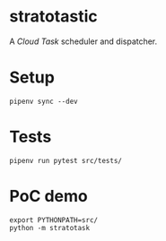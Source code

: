 # stratotastic

A _Cloud Task_ scheduler and dispatcher.

# Setup

    pipenv sync --dev

# Tests

    pipenv run pytest src/tests/

# PoC demo

    export PYTHONPATH=src/
    python -m stratotask
